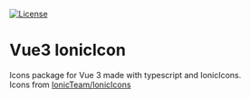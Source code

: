 [![License](https://img.shields.io/github/license/Lenkors/vue3-ionicicon.svg?maxAge=3600)](https://github.com/Lenkors/vue3-ionicicon)

# Vue3 IonicIcon
Icons package for Vue 3 made with typescript and IonicIcons. <br>
Icons from [IonicTeam/IonicIcons](https://github.com/ionic-team/ionicons)


<!-- ## Getting Started
1. Install the package.
- npm
```
npm install --save Lenkors/vue3-ionicicon
```

- Yarn
```
yarn add Lenkors/vue3-ionicicon
``` -->


